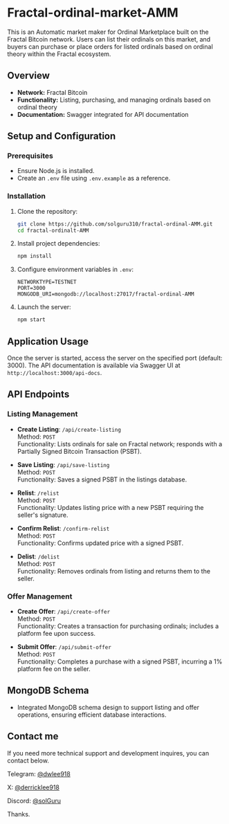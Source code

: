 # Fractal-ordinal-market-AMM
This is an Automatic market maker for Ordinal Marketplace built on the Fractal Bitcoin network. Users can list their ordinals on this market, and buyers can purchase or place orders for listed ordinals based on ordinal theory within the Fractal ecosystem.

## Overview

- **Network:** Fractal Bitcoin
- **Functionality:** Listing, purchasing, and managing ordinals based on ordinal theory
- **Documentation:** Swagger integrated for API documentation

## Setup and Configuration  

### Prerequisites 

- Ensure Node.js is installed. 
- Create an `.env` file using `.env.example` as a reference.

### Installation

1. Clone the repository:
    ```bash
    git clone https://github.com/solguru310/fractal-ordinal-AMM.git
    cd fractal-ordinalt-AMM
    ```
2. Install project dependencies:
    ```bash
    npm install
    ```
3. Configure environment variables in `.env`:
    ```plaintext
    NETWORKTYPE=TESTNET
    PORT=3000
    MONGODB_URI=mongodb://localhost:27017/fractal-ordinal-AMM
    ```
4. Launch the server:
    ```bash
    npm start
    ```

## Application Usage

Once the server is started, access the server on the specified port (default: 3000). The API documentation is available via Swagger UI at `http://localhost:3000/api-docs`.

## API Endpoints

### Listing Management
- **Create Listing**: `/api/create-listing`  
  Method: `POST`  
  Functionality: Lists ordinals for sale on Fractal network; responds with a Partially Signed Bitcoin Transaction (PSBT).

- **Save Listing**: `/api/save-listing`  
  Method: `POST`  
  Functionality: Saves a signed PSBT in the listings database.

- **Relist**: `/relist`  
  Method: `POST`  
  Functionality: Updates listing price with a new PSBT requiring the seller's signature.

- **Confirm Relist**: `/confirm-relist`  
  Method: `POST`  
  Functionality: Confirms updated price with a signed PSBT.

- **Delist**: `/delist`  
  Method: `POST`  
  Functionality: Removes ordinals from listing and returns them to the seller.

### Offer Management
- **Create Offer**: `/api/create-offer`  
  Method: `POST`  
  Functionality: Creates a transaction for purchasing ordinals; includes a platform fee upon success.

- **Submit Offer**: `/api/submit-offer`  
  Method: `POST`  
  Functionality: Completes a purchase with a signed PSBT, incurring a 1% platform fee on the seller.

## MongoDB Schema

- Integrated MongoDB schema design to support listing and offer operations, ensuring efficient database interactions.

## Contact me
If you need more technical support and development inquires, you can contact below.

Telegram: [@dwlee918](https://t.me/@dwlee918)

X: [@derricklee918](https://x.com/derricklee918)

Discord: [@solGuru](https://discordapp.com/users/352387576017190913)

Thanks.
